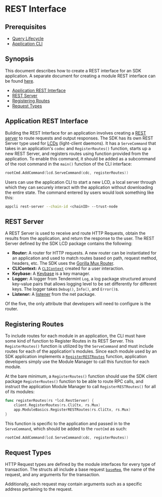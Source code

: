 # REST Interface

## Prerequisites

* [Query Lifecycle](./query-lifecycle.md)
* [Application CLI](./cli.md)

## Synopsis

This document describes how to create a REST interface for an SDK application. A separate document for creating a module REST interface can be found [here](#../module-interfaces.md#rest).

- [Application REST Interface](#application-rest-interface)
- [REST Server](#rest-server)
- [Registering Routes](#registering-routes)
- [Request Types](#request-types)

## Application REST Interface

Building the REST Interface for an application involves creating a [REST server](./rest.md#rest-server) to route requests and output responses. The SDK has its own REST Server type used for [LCDs](../core/node.md) (light-client daemons). It has a `ServeCommand` that takes in an application's `codec` and `RegisterRoutes()` function, starts up a new REST Server, and registers routes using function provided from the application. To enable this command, it should be added as a subcommand of the root command in the `main()` function of the CLI interface:

```go
rootCmd.AddCommand(lcd.ServeCommand(cdc, registerRoutes))
```

Users can use the application CLI to start a new LCD, a local server through which they can securely interact with the application without downloading the entire state. The command entered by users would look something like this:

```bash
appcli rest-server --chain-id <chainID> --trust-node
```



## REST Server

A REST Server is used to receive and route HTTP Requests, obtain the results from the application, and return the response to the user. The REST Server defined by the SDK LCD package contains the following:

* **Router:** A router for HTTP requests. A new router can be instantiated for an application and used to match routes based on path, request method, headers, etc. The SDK uses the [Gorilla Mux Router](https://github.com/gorilla/mux).
* **CLIContext:** A [`CLIContext`](./query-lifecycle.md#clicontext) created for a user interaction.
* **Keybase:** A [Keybase](../core/keys-accounts.md) is a key manager.
* **Logger:** A logger from Tendermint `Log`, a log package structured around key-value pairs that allows logging level to be set differently for different keys. The logger takes `Debug()`, `Info()`, and `Error()`s.
* **Listener:** A [listener](https://golang.org/pkg/net/#Listener) from the net package.

Of the five, the only attribute that developers will need to configure is the router.

## Registering Routes

To include routes for each module in an application, the CLI must have some kind of function to Register Routes in its REST Server. This `RegisterRoutes()` function is utilized by the `ServeCommand` and must include routes for each of the application's modules. Since each module used by an SDK application implements a [`RegisterRESTRoutes`](../building-modules.md#rest) function, application developers simply use the Module Manager to call this function for each module.

At the bare minimum, a `RegisterRoutes()` function should use the SDK client package `RegisterRoutes()` function to be able to route RPC calls, and instruct the application Module Manager to call `RegisterRESTRoutes()` for all of its modules:

```go
func registerRoutes(rs *lcd.RestServer) {
	client.RegisterRoutes(rs.CliCtx, rs.Mux)
	app.ModuleBasics.RegisterRESTRoutes(rs.CliCtx, rs.Mux)
}
```

This function is specific to the application and passed in to the `ServeCommand`, which should be added to the `rootCmd` as such:

```go
rootCmd.AddCommand(lcd.ServeCommand(cdc, registerRoutes))
```

## Request Types

HTTP Request types are defined by the module interfaces for every type of transaction. The structs all include a base request [`baseReq`](../building-modules/module-interfaces.md#basereq), the name of the request, and any arguments for the transaction.

Additionally, each request may contain arguments such as a specific address pertaining to the request.
